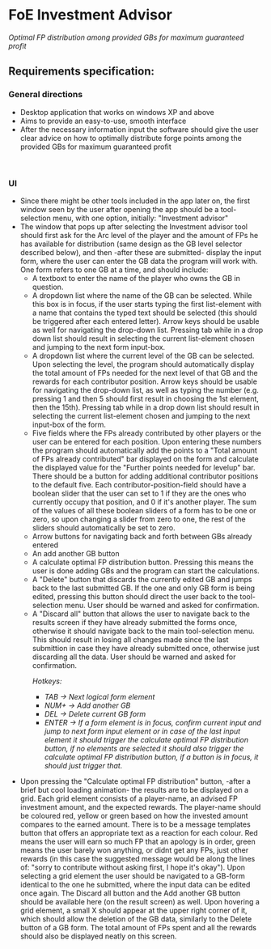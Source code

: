 # FoE Investment Advisor
<i>Optimal FP distribution among provided GBs for maximum guaranteed profit </i>


<h2>Requirements specification:</h>
<br>
<h3>General directions</h3>
<ul>
  <li>Desktop application that works on windows XP and above</li>
  <li>Aims to provide an easy-to-use, smooth interface</li>
  <li>After the necessary information input the software should give the user clear advice on how to optimally distribute forge points among the provided GBs for maximum guaranteed profit</li>
</ul>
<br>
<h3>UI</h3>
<ul>
  <li>Since there might be other tools included in the app later on, the first window seen by the user after opening the app should be a tool-selection menu, with one option, initially: "Investment advisor"</li>
  <li>The window that pops up after selecting the Investment advisor tool should first ask for the Arc level of the player and the amount of FPs he has available for distribution (same design as the GB level selector described below), and then -after these are submitted- display the input form, where the user can enter the GB data the program will work with. One form refers to one GB at a time, and should include: 
    <ul>
      <li>A textboxt to enter the name of the player who owns the GB in question.</li>
      <li>A dropdown list where the name of the GB can be selected. While this box is in focus, if the user starts typing the first list-element with a name that contains the typed text should be selected (this should be triggered after each entered letter). Arrow keys should be usable as well for navigating the drop-down list. Pressing tab while in a drop down list should result in selecting the current list-element chosen and jumping to the next form input-box.</li>
      <li>A dropdown list where the current level of the GB can be selected. Upon selecting the level, the program should automatically display the total amount of FPs needed for the next level of that GB and the rewards for each contributor position. Arrow keys should be usable for navigating the drop-down list, as well as typing the number (e.g. pressing 1 and then 5 should first result in choosing the 1st element, then the 15th). Pressing tab while in a drop down list should result in selecting the current list-element chosen and jumping to the next input-box of the form.</li>
      <li>Five fields where the FPs already contributed by other players or the user can be entered for each position. Upon entering these numbers the program should automatically add the points to a "Total amount of FPs already contributed" bar displayed on the form and calculate the displayed value for the "Further points needed for levelup" bar. There should be a button for adding additional contributor positions to the default five. Each contributor-position-field should have a boolean slider that the user can set to 1 if they are the ones who currently occupy that position, and 0 if it's another player. The sum of the values of all these boolean sliders of a form has to be one or zero, so upon changing a slider from zero to one, the rest of the sliders should automatically be set to zero.</li>
      <li>Arrow buttons for navigating back and forth between GBs already entered</li>
      <li>An add another GB button</li>
      <li>A calculate optimal FP distribution button. Pressing this means the user is done adding GBs and the program can start the calculations.</li>
      <li>A "Delete" button that discards the currently edited GB and jumps back to the last submitted GB. If the one and only GB form is being edited, pressing this button should direct the user back to the tool-selection menu. User should be warned and asked for confirmation.</li>
      <li> A "Discard all" button that allows the user to navigate back to the results screen if they have already submitted the forms once, otherwise it should navigate back to the main tool-selection menu. This should result in losing all changes made since the last submittion in case they have already submitted once, otherwise just discarding all the data. User should be warned and asked for confirmation.</li>
      <p><i>
        Hotkeys:
        <ul>
          <li>TAB -> Next logical form element</li>
          <li>NUM+ -> Add another GB</li>
          <li>DEL -> Delete current GB form</li>
          <li>ENTER -> If a form element is in focus, confirm current input and jump to next form input element or in case of the last input element it should trigger the calculate optimal FP distribution button, if no elements are selected it should also trigger the calculate optimal FP distribution button, if a button is in focus, it should just trigger that.</li>
        </ul>
      </i></p>
    </ul>  
  </li>
  <li>Upon pressing the "Calculate optimal FP distribution" button, -after a brief but cool loading animation- the results are to be displayed on a grid. Each grid element consists of a player-name, an advised FP investment amount, and the expected rewards. The player-name should be coloured red, yellow or green based on how the invested amount compares to the earned amount. There is to be a message templates button that offers an appropriate text as a reaction for each colour. Red means the user will earn so much FP that an apology is in order, green means the user barely won anything, or didnt get any FPs, just other rewards (in this case the suggested message would be along the lines of: "sorry to contribute without asking first, I hope it's okay").  Upon selecting a grid element the user should be navigated to a GB-form identical to the one he submitted, where the input data can be edited once again. The Discard all button and the Add another GB button should be available here (on the result screen) as well. Upon hovering a grid element, a small X should appear at the upper right corner of it, which should allow the deletion of the GB data, similarly to the Delete button of a GB form. The total amount of FPs spent and all the rewards should also be displayed neatly on this screen.</li>
</ul>
